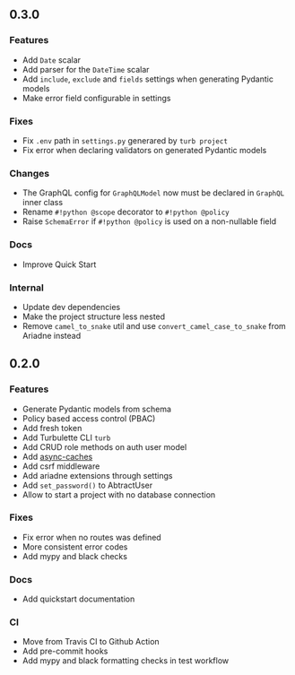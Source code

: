 ## 0.3.0
### Features
- Add `Date` scalar
- Add parser for the `DateTime` scalar
- Add `include`, `exclude` and `fields` settings when generating Pydantic models
- Make error field configurable in settings

### Fixes
- Fix `.env` path in `settings.py` generared by `turb project`
- Fix error when declaring validators on generated Pydantic models

### Changes
- The GraphQL config for `GraphQLModel` now must be declared in `GraphQL` inner class
- Rename `#!python @scope` decorator to `#!python @policy`
- Raise `SchemaError` if `#!python @policy` is used on a non-nullable field

### Docs
- Improve Quick Start

### Internal
- Update dev dependencies
- Make the project structure less nested
- Remove `camel_to_snake` util and use `convert_camel_case_to_snake` from Ariadne instead


## 0.2.0

### Features
- Generate Pydantic models from schema
- Policy based access control (PBAC)
- Add fresh token
- Add Turbulette CLI `turb`
- Add CRUD role methods on auth user model
- Add [async-caches](https://github.com/rafalp/async-caches)
- Add csrf middleware
- Add ariadne extensions through settings
- Add `set_password()` to AbtractUser
- Allow to start a project with no database connection
### Fixes
- Fix error when no routes was defined
- More consistent error codes
- Add mypy and black checks
### Docs
- Add quickstart documentation
### CI
- Move from Travis CI to Github Action
- Add pre-commit hooks
- Add mypy and black formatting checks in test workflow
